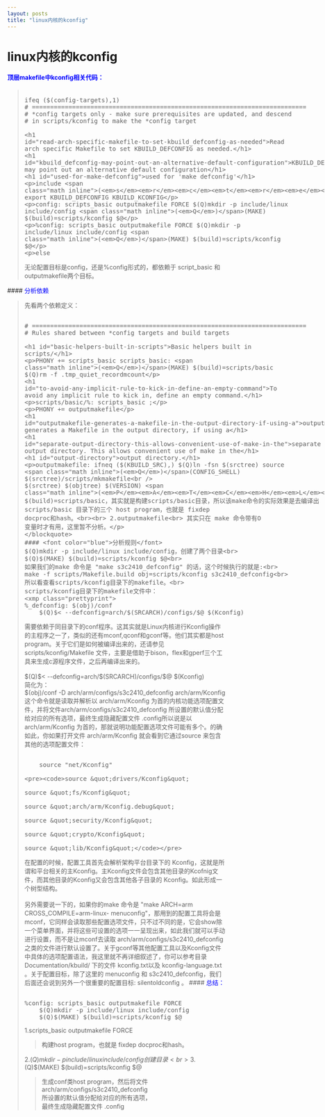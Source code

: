 ```yaml
---
layout: posts
title: "linux内核的kconfig"
---
```


# linux内核的kconfig
#### <font color="blue">顶层makefile中kconfig相关代码：</font>
<blockquote>
<xmp class="prettyprint">
ifeq ($(config-targets),1)
# ===========================================================================
# *config targets only - make sure prerequisites are updated, and descend
# in scripts/kconfig to make the *config target

# Read arch specific Makefile to set KBUILD_DEFCONFIG as needed.
# KBUILD_DEFCONFIG may point out an alternative default configuration
# used for 'make defconfig'
include $(srctree)/arch/$(SRCARCH)/Makefile
export KBUILD_DEFCONFIG KBUILD_KCONFIG

config: scripts_basic outputmakefile FORCE
    $(Q)mkdir -p include/linux include/config
	$(Q)$(MAKE) $(build)=scripts/kconfig $@

%config: scripts_basic outputmakefile FORCE
	$(Q)mkdir -p include/linux include/config
	$(Q)$(MAKE) $(build)=scripts/kconfig $@

else
</xmp>
无论配置目标是config，还是%config形式的，都依赖于 script_basic 和 outputmakefile两个目标。
</blockquote>
#### <font color="blue">分析依赖</font>
<blockquote>
先看两个依赖定义：
<xmp class="prettyprint">
# ===========================================================================
# Rules shared between *config targets and build targets

# Basic helpers built in scripts/
PHONY += scripts_basic
scripts_basic:
    $(Q)$(MAKE) $(build)=scripts/basic
	$(Q)rm -f .tmp_quiet_recordmcount

# To avoid any implicit rule to kick in, define an empty command.
scripts/basic/%: scripts_basic ;

PHONY += outputmakefile
# outputmakefile generates a Makefile in the output directory, if using a
# separate output directory. This allows convenient use of make in the
# output directory.
outputmakefile:
ifneq ($(KBUILD_SRC),)
	$(Q)ln -fsn $(srctree) source
	$(Q)$(CONFIG_SHELL) $(srctree)/scripts/mkmakefile \
	    $(srctree) $(objtree) $(VERSION) $(PATCHLEVEL)
endif
</xmp>
1.script_basic<br>$(Q)$(MAKE) $(build)=scripts/basic，其实就是构建scripts/basic目录，所以该make命令的实际效果是去编译出 scripts/basic 目录下的三个 host program，也就是 fixdep docproc和hash。<br><br>
2.outputmakefile<br>
其实只在 make 命令带有O 变量时才有用，这里暂不分析。
</blockquote>
#### <font color="blue">分析规则</font>
$(Q)mkdir -p include/linux include/config，创建了两个目录<br>
$(Q)$(MAKE) $(build)=scripts/kconfig $@<br>
如果我们的make 命令是 "make s3c2410_defconfig" 的话，这个时候执行的就是:<br>
make -f scripts/Makefile.build obj=scripts/kconfig s3c2410_defconfig<br>
所以看查看scripts/kconfig目录下的makefile。<br>
scripts/kconfig目录下的makefile文件中：
<xmp class="prettyprint">
%_defconfig: $(obj)/conf
    $(Q)$< --defconfig=arch/$(SRCARCH)/configs/$@ $(Kconfig)
</xmp>
需要依赖于同目录下的conf程序。这其实就是Linux内核进行Kconfig操作的主程序之一了，类似的还有mconf,qconf和gconf等。他们其实都是host program。关于它们是如何被编译出来的，还请参见 scripts/kconfig/Makefile 文件，主要是借助于bison，flex和gperf三个工具来生成c源程序文件，之后再编译出来的。<br><br>
$(Q)$< --defconfig=arch/$(SRCARCH)/configs/$@ $(Kconfig)<br>
简化为：<br>
$(obj)/conf -D arch/arm/configs/s3c2410_defconfig arch/arm/Kconfig<br>
这个命令就是读取并解析以 arch/arm/Kconfig 为首的内核功能选项配置文件，并将文件arch/arm/configs/s3c2410_defconfig 所设置的默认值分配给对应的所有选项，最终生成隐藏配置文件 .config所以说是以 arch/arm/Kconfig 为首的，那就说明功能配置选项文件可能有多个。的确如此，你如果打开文件 arch/arm/Kconfig 就会看到它通过source 来包含其他的选项配置文件：
<xmp class="prettyprint">
    source "net/Kconfig"

	source "drivers/Kconfig"

	source "fs/Kconfig"

	source "arch/arm/Kconfig.debug"

	source "security/Kconfig"

	source "crypto/Kconfig"

	source "lib/Kconfig"
</xmp>
在配置的时候，配置工具首先会解析架构平台目录下的 Kconfig，这就是所谓和平台相关的主Kconfig。主Kconfig文件会包含其他目录的Kcofnig文件，而其他目录的Kconfig又会包含其他各子目录的 Kconfig。如此形成一个树型结构。<br><br>
另外需要说一下的，如果你的make 命令是 "make ARCH=arm CROSS_COMPILE=arm-linux- menuconfig"，那用到的配置工具将会是 mconf，它同样会读取那些配置选项文件，只不过不同的是，它会show除一个菜单界面，并将这些可设置的选项一一呈现出来，如此我们就可以手动进行设置，而不是让mconf去读取 arch/arm/configs/s3c2410_defconfig 之类的文件进行默认设置了。关于gconf等其他配置工具以及Kconfig文件中具体的选项配置语法，我这里就不再详细叙述了，你可以参考目录 Documentation/kbuild/ 下的文件 kconfig.txt以及 kconfig-language.txt 。关于配置目标，除了这里的 menuconfig 和 s3c2410_defconfig，我们后面还会说到另外一个很重要的配置目标: silentoldconfig 。
#### <font color="blue">总结：</font>
<xmp class="prettyprint">
%config: scripts_basic outputmakefile FORCE
    $(Q)mkdir -p include/linux include/config
	$(Q)$(MAKE) $(build)=scripts/kconfig $@
</xmp>
1.scripts_basic outputmakefile FORCE<br>

>构建host program，也就是 fixdep docproc和hash。

2.$(Q)mkdir -p include/linux include/config创建目录<br>
3.$(Q)$(MAKE) $(build)=scripts/kconfig $@<br>

>生成conf类host program，然后将文件 arch/arm/configs/s3c2410_defconfig<br>
所设置的默认值分配给对应的所有选项，<br>
最终生成隐藏配置文件 .config